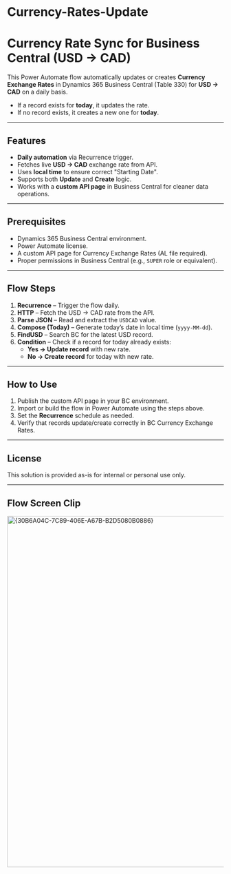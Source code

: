 # Currency-Rates-Update

# Currency Rate Sync for Business Central (USD → CAD)

This Power Automate flow automatically updates or creates **Currency Exchange Rates** in Dynamics 365 Business Central (Table 330) for **USD → CAD** on a daily basis.

- If a record exists for **today**, it updates the rate.
- If no record exists, it creates a new one for **today**.

---

## Features
- **Daily automation** via Recurrence trigger.
- Fetches live **USD → CAD** exchange rate from API.
- Uses **local time** to ensure correct "Starting Date".
- Supports both **Update** and **Create** logic.
- Works with a **custom API page** in Business Central for cleaner data operations.

---

## Prerequisites
- Dynamics 365 Business Central environment.
- Power Automate license.
- A custom API page for Currency Exchange Rates (AL file required).
- Proper permissions in Business Central (e.g., `SUPER` role or equivalent).

---

## Flow Steps
1. **Recurrence** – Trigger the flow daily.
2. **HTTP** – Fetch the USD → CAD rate from the API.
3. **Parse JSON** – Read and extract the `USDCAD` value.
4. **Compose (Today)** – Generate today’s date in local time (`yyyy-MM-dd`).
5. **FindUSD** – Search BC for the latest USD record.
6. **Condition** – Check if a record for today already exists:
   - **Yes → Update record** with new rate.
   - **No → Create record** for today with new rate.

---

## How to Use
1. Publish the custom API page in your BC environment.
2. Import or build the flow in Power Automate using the steps above.
3. Set the **Recurrence** schedule as needed.
4. Verify that records update/create correctly in BC Currency Exchange Rates.

---

## License
This solution is provided as-is for internal or personal use only.

---

## Flow Screen Clip

<img width="566" height="816" alt="{30B6A04C-7C89-406E-A67B-B2D5080B0886}" src="https://github.com/user-attachments/assets/ed3dc765-f5a0-4bbf-a9f0-20f92f61f483" />
